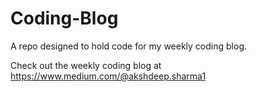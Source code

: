 # Coding-Blog
A repo designed to hold code for my weekly coding blog.

Check out the weekly coding blog at https://www.medium.com/@akshdeep.sharma1

